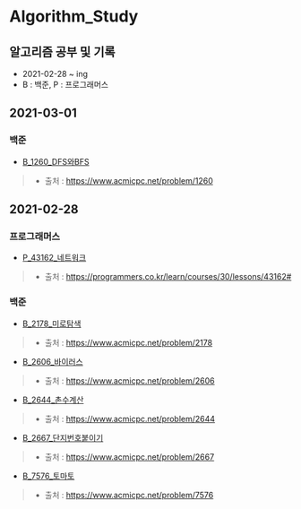 # Algorithm_Study

## 알고리즘 공부 및 기록
* 2021-02-28 ~ ing
* B : 백준, P : 프로그래머스

## 2021-03-01
### 백준
* [B_1260_DFS와BFS](./baekjoon/B_1260_DFS와BFS.py)
> * 출처 : https://www.acmicpc.net/problem/1260

## 2021-02-28
### 프로그래머스
* [P_43162_네트워크](./programmers/P_43162_네트워크.py)
> * 출처 : https://programmers.co.kr/learn/courses/30/lessons/43162#

### 백준
* [B_2178_미로탐색](./baekjoon/B_2178_미로탐색.py)
> * 출처 : https://www.acmicpc.net/problem/2178

* [B_2606_바이러스](./baekjoon/B_2606_바이러스.py)
> * 출처 : https://www.acmicpc.net/problem/2606

* [B_2644_촌수계산](./baekjoon/B_2644_촌수계산.py)
> * 출처 : https://www.acmicpc.net/problem/2644

* [B_2667_단지번호붙이기](./baekjoon/B_2667_단지번호붙이기.py)
> * 출처 : https://www.acmicpc.net/problem/2667

* [B_7576_토마토](./baekjoon/B_7576_토마토.py)
> * 출처 : https://www.acmicpc.net/problem/7576